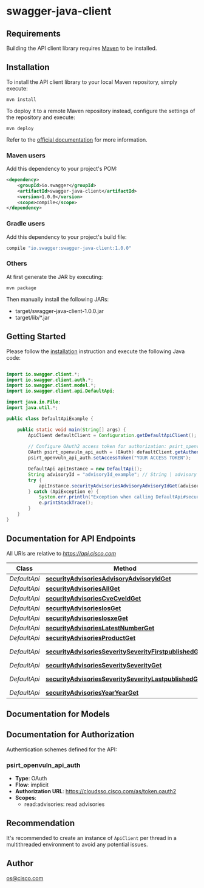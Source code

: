 # swagger-java-client

## Requirements

Building the API client library requires [Maven](https://maven.apache.org/) to be installed.

## Installation

To install the API client library to your local Maven repository, simply execute:

```shell
mvn install
```

To deploy it to a remote Maven repository instead, configure the settings of the repository and execute:

```shell
mvn deploy
```

Refer to the [official documentation](https://maven.apache.org/plugins/maven-deploy-plugin/usage.html) for more information.

### Maven users

Add this dependency to your project's POM:

```xml
<dependency>
    <groupId>io.swagger</groupId>
    <artifactId>swagger-java-client</artifactId>
    <version>1.0.0</version>
    <scope>compile</scope>
</dependency>
```

### Gradle users

Add this dependency to your project's build file:

```groovy
compile "io.swagger:swagger-java-client:1.0.0"
```

### Others

At first generate the JAR by executing:

    mvn package

Then manually install the following JARs:

* target/swagger-java-client-1.0.0.jar
* target/lib/*.jar

## Getting Started

Please follow the [installation](#installation) instruction and execute the following Java code:

```java

import io.swagger.client.*;
import io.swagger.client.auth.*;
import io.swagger.client.model.*;
import io.swagger.client.api.DefaultApi;

import java.io.File;
import java.util.*;

public class DefaultApiExample {

    public static void main(String[] args) {
        ApiClient defaultClient = Configuration.getDefaultApiClient();
        
        // Configure OAuth2 access token for authorization: psirt_openvuln_api_auth
        OAuth psirt_openvuln_api_auth = (OAuth) defaultClient.getAuthentication("psirt_openvuln_api_auth");
        psirt_openvuln_api_auth.setAccessToken("YOUR ACCESS TOKEN");

        DefaultApi apiInstance = new DefaultApi();
        String advisoryId = "advisoryId_example"; // String | advisory ID
        try {
            apiInstance.securityAdvisoriesAdvisoryAdvisoryIdGet(advisoryId);
        } catch (ApiException e) {
            System.err.println("Exception when calling DefaultApi#securityAdvisoriesAdvisoryAdvisoryIdGet");
            e.printStackTrace();
        }
    }
}

```

## Documentation for API Endpoints

All URIs are relative to *https://api.cisco.com*

Class | Method | HTTP request | Description
------------ | ------------- | ------------- | -------------
*DefaultApi* | [**securityAdvisoriesAdvisoryAdvisoryIdGet**](docs/DefaultApi.md#securityAdvisoriesAdvisoryAdvisoryIdGet) | **GET** /security/advisories/advisory/{advisory_id} | 
*DefaultApi* | [**securityAdvisoriesAllGet**](docs/DefaultApi.md#securityAdvisoriesAllGet) | **GET** /security/advisories/all | 
*DefaultApi* | [**securityAdvisoriesCveCveIdGet**](docs/DefaultApi.md#securityAdvisoriesCveCveIdGet) | **GET** /security/advisories/cve/{cve_id} | 
*DefaultApi* | [**securityAdvisoriesIosGet**](docs/DefaultApi.md#securityAdvisoriesIosGet) | **GET** /security/advisories/ios | 
*DefaultApi* | [**securityAdvisoriesIosxeGet**](docs/DefaultApi.md#securityAdvisoriesIosxeGet) | **GET** /security/advisories/iosxe | 
*DefaultApi* | [**securityAdvisoriesLatestNumberGet**](docs/DefaultApi.md#securityAdvisoriesLatestNumberGet) | **GET** /security/advisories/latest/{number} | 
*DefaultApi* | [**securityAdvisoriesProductGet**](docs/DefaultApi.md#securityAdvisoriesProductGet) | **GET** /security/advisories/product | 
*DefaultApi* | [**securityAdvisoriesSeveritySeverityFirstpublishedGet**](docs/DefaultApi.md#securityAdvisoriesSeveritySeverityFirstpublishedGet) | **GET** /security/advisories/severity/{severity}/firstpublished | 
*DefaultApi* | [**securityAdvisoriesSeveritySeverityGet**](docs/DefaultApi.md#securityAdvisoriesSeveritySeverityGet) | **GET** /security/advisories/severity/{severity} | 
*DefaultApi* | [**securityAdvisoriesSeveritySeverityLastpublishedGet**](docs/DefaultApi.md#securityAdvisoriesSeveritySeverityLastpublishedGet) | **GET** /security/advisories/severity/{severity}/lastpublished | 
*DefaultApi* | [**securityAdvisoriesYearYearGet**](docs/DefaultApi.md#securityAdvisoriesYearYearGet) | **GET** /security/advisories/year/{year} | 


## Documentation for Models



## Documentation for Authorization

Authentication schemes defined for the API:
### psirt_openvuln_api_auth

- **Type**: OAuth
- **Flow**: implicit
- **Authorization URL**: https://cloudsso.cisco.com/as/token.oauth2
- **Scopes**: 
  - read:advisories: read advisories


## Recommendation

It's recommended to create an instance of `ApiClient` per thread in a multithreaded environment to avoid any potential issues.

## Author

os@cisco.com

